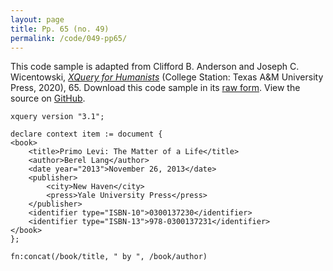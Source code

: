 ```yaml
---
layout: page
title: Pp. 65 (no. 49)
permalink: /code/049-pp65/
---
```


This code sample is adapted from Clifford B. Anderson and Joseph C. Wicentowski, 
[_XQuery for Humanists_](/) (College Station: Texas A&M University Press, 2020), 65. 
Download this code sample in its [raw form](/code/049-pp65/049-pp65.xq).
View the source on [GitHub](https://github.com/coding4humanists/xquery4humanists/blob/release/code/049-pp65/049-pp65.xq).

```xquery
xquery version "3.1";

declare context item := document {
<book>
    <title>Primo Levi: The Matter of a Life</title>
    <author>Berel Lang</author>
    <date year="2013">November 26, 2013</date>
    <publisher>
        <city>New Haven</city>
        <press>Yale University Press</press>
    </publisher>
    <identifier type="ISBN-10">0300137230</identifier>
    <identifier type="ISBN-13">978-0300137231</identifier>
</book>
};

fn:concat(/book/title, " by ", /book/author)
```  
